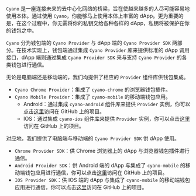 
`Cyano` 是一座连接未来的去中心化网络的桥梁，旨在使越来越多的人尽可能容易地使用本体。通过使用 `Cyano`，你能够马上使用本体上丰富的 dApp。更为重要的是，在这个过程中，你无需将你的私钥交给各种各样的 dApp，私钥将被保护在你的钱包之中。

`Cyano` 分为钱包端的 `Cyano Provider` 与 dApp 端的 `Cyano Provider SDK` 两部分。在技术实现上，钱包端通过集成 `Cyano Provider` 库来提供标准的 dApp 调用接口，dApp 端则通过集成 `Cyano Provider SDK` 来与支持 `Cyano Provider` 的各类钱包进行通信。

无论是电脑端还是移动端的，我们均提供了相应的 `Provider` 组件库供钱包集成。

- `Cyano Chrome Provider`：集成了 `cyano-chrome` 的浏览器钱包插件。
- `Cyano Mobile Provider`：集成了 `cyano-mobile` 的移动端钱包应用。
  - Android：通过集成 `cyano-android` 组件库来提供 `Provider` 实例，你可以点击[这里](https://github.com/ontio-cyano/cyano-android)访问在 GitHub 上的项目。
  - IOS：通过集成 `cyano-ios` 组件库来提供 `Provider` 实例，你可以点击[这里](https://github.com/ontio-cyano/cyano-ios)访问在 GitHub 上的项目。

对应地，我们提供了电脑端与移动端的 `Cyano Provider SDK` 供 dApp 使用。

- `Chrome Provider SDK`：供 Chrome 浏览器上的 dApp 与浏览器钱包插件进行通信。
- `Android Provider SDK`：供 Android 端的 dApp 与集成了 `cyano-mobile` 的移动端钱包应用进行通信，你可以点击[这里](https://github.com/ontio-cyano/cyano-android-sdk)访问在 GitHub 上的项目。
- `IOS Provider SDK`：供 IOS 端的 dApp 与集成了 `cyano-mobile` 的移动端钱包应用进行通信，你可以点击[这里](https://github.com/ontio-cyano/cyano-ios-sdk)访问在 GitHub 上的项目。
